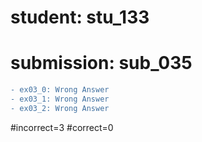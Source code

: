 # student: stu_133
# submission: sub_035

```diff
- ex03_0: Wrong Answer
- ex03_1: Wrong Answer
- ex03_2: Wrong Answer
```
#incorrect=3
#correct=0
